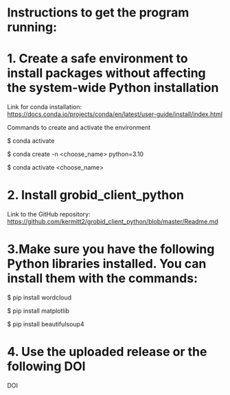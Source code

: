 # Instructions to get the program running:
# 1. Create a safe environment to install packages without affecting the system-wide Python installation
Link for conda installation: https://docs.conda.io/projects/conda/en/latest/user-guide/install/index.html

Commands to create and activate the environment

$ conda activate

$ conda create -n <choose_name> python=3.10

$ conda activate <choose_name>

# 2. Install grobid_client_python
Link to the GitHub repository: https://github.com/kermitt2/grobid_client_python/blob/master/Readme.md

# 3.Make sure you have the following Python libraries installed. You can install them with the commands:
$ pip install wordcloud

$ pip install matplotlib

$ pip install beautifulsoup4

# 4. Use the uploaded release or the following DOI
DOI

